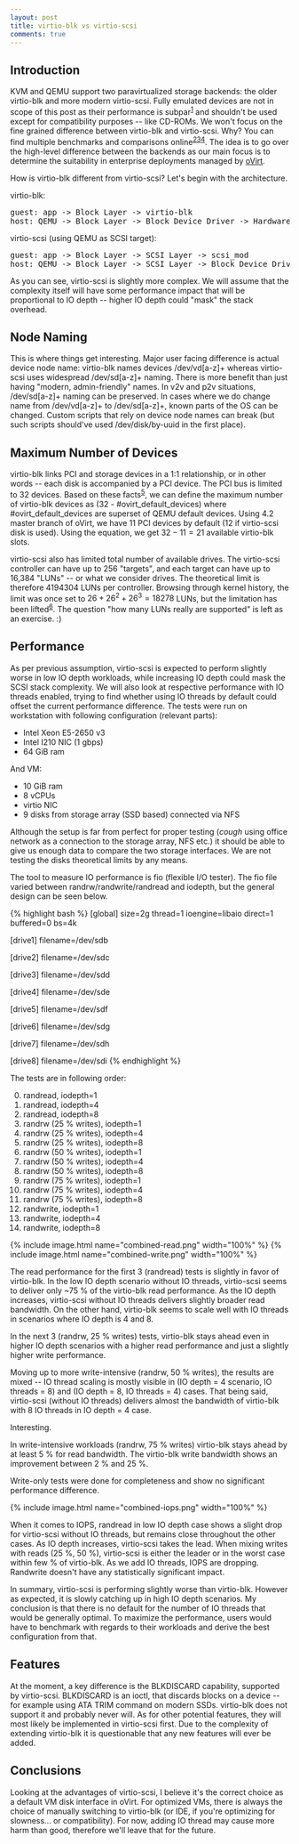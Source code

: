 ```yaml
---
layout: post
title: virtio-blk vs virtio-scsi
comments: true
---
```


## Introduction

KVM and QEMU support two paravirtualized storage backends: the older virtio-blk and more modern virtio-scsi. Fully emulated devices are not in scope of this post as their performance is subpar<sup>[1]</sup> and shouldn't be used except for compatibility purposes -- like CD-ROMs. We won't focus on the fine grained difference between virtio-blk and virtio-scsi. Why? You can find multiple benchmarks and comparisons online<sup>[2]</sup><sup>[3]</sup><sup>[4]</sup>. The idea is to go over the high-level difference between the backends as our main focus is to determine the suitability in enterprise deployments managed by [oVirt](http://www.ovirt.org/).

How is virtio-blk different from virtio-scsi? Let's begin with the architecture. 

virtio-blk:
<pre>
guest: app -> Block Layer -> virtio-blk
host: QEMU -> Block Layer -> Block Device Driver -> Hardware
</pre>

virtio-scsi (using QEMU as SCSI target):
<pre>
guest: app -> Block Layer -> SCSI Layer -> scsi_mod
host: QEMU -> Block Layer -> SCSI Layer -> Block Device Driver -> Hardware
</pre>

As you can see, virtio-scsi is slightly more complex. We will assume that the complexity itself will have some performance impact that will be proportional to IO depth -- higher IO depth could "mask" the stack overhead.

## Node Naming

This is where things get interesting. Major user facing difference is actual device node name: virtio-blk names devices /dev/vd[a-z]+ whereas virtio-scsi uses widespread /dev/sd[a-z]+ naming. There is more benefit than just having "modern, admin-friendly" names. In v2v and p2v situations, /dev/sd[a-z]+ naming can be preserved. In cases where we do change name from /dev/vd[a-z]+ to /dev/sd[a-z]+, known parts of the OS can be changed. Custom scripts that rely on device node names can break (but such scripts should've used /dev/disk/by-uuid in the first place).

## Maximum Number of Devices

virtio-blk links PCI and storage devices in a 1:1 relationship, or in other words -- each disk is accompanied by a PCI device. The PCI bus is limited to 32 devices. Based on these facts<sup>[5]</sup>, we can define the maximum number of virtio-blk devices as (32 - #ovirt_default_devices) where #ovirt_default_devices are superset of QEMU default devices. Using 4.2 master branch of oVirt, we have 11 PCI devices by default (12 if virtio-scsi disk is used). Using the equation, we get $32 - 11 = 21$ available virtio-blk slots.

virtio-scsi also has limited total number of available drives. The virtio-scsi controller can have up to 256 "targets", and each target can have up to 16,384 "LUNs" -- or what we consider drives. The theoretical limit is therefore 4194304 LUNs per controller. Browsing through kernel history, the limit was once set to $26 + 26 ^ 2 + 26 ^ 3 = 18278$ LUNs, but the limitation has been lifted<sup>[6]</sup>. The question "how many LUNs really are supported" is left as an exercise. :)

## Performance

As per previous assumption, virtio-scsi is expected to perform slightly worse in low IO depth workloads, while increasing IO depth could mask the SCSI stack complexity. We will also look at respective performance with IO threads enabled, trying to find whether using IO threads by default could offset the current performance difference. The tests were run on workstation with following configuration (relevant parts):

- Intel Xeon E5-2650 v3
- Intel I210 NIC (1 gbps)
- 64 GiB ram

And VM:

- 10 GiB ram
- 8 vCPUs
- virtio NIC
- 9 disks from storage array (SSD based) connected via NFS

Although the setup is far from perfect for proper testing (*cough* using office network as a connection to the storage array, NFS etc.) it should be able to give us enough data to compare the two storage interfaces. We are not testing the disks theoretical limits by any means.

The tool to measure IO performance is fio (flexible I/O tester). The fio file varied between randrw/randwrite/randread and iodepth, but the general design can be seen below.

{% highlight bash %}
[global]
size=2g
thread=1
ioengine=libaio
direct=1
buffered=0
bs=4k

[drive1]
filename=/dev/sdb

[drive2]
filename=/dev/sdc

[drive3]
filename=/dev/sdd

[drive4]
filename=/dev/sde

[drive5]
filename=/dev/sdf

[drive6]
filename=/dev/sdg

[drive7]
filename=/dev/sdh

[drive8]
filename=/dev/sdi
{% endhighlight %}

The tests are in following order:

<ol start="0">
    <li>randread, iodepth=1</li>
    <li>randread, iodepth=4</li>
    <li>randread, iodepth=8</li>
    <li>randrw (25 % writes), iodepth=1</li>
    <li>randrw (25 % writes), iodepth=4</li>
    <li>randrw (25 % writes), iodepth=8</li>
    <li>randrw (50 % writes), iodepth=1</li>
    <li>randrw (50 % writes), iodepth=4</li>
    <li>randrw (50 % writes), iodepth=8</li>
    <li>randrw (75 % writes), iodepth=1</li>
    <li>randrw (75 % writes), iodepth=4</li>
    <li>randrw (75 % writes), iodepth=8</li>
    <li>randwrite, iodepth=1</li>
    <li>randwrite, iodepth=4</li>
    <li>randwrite, iodepth=8</li>
</ol>

{% include image.html name="combined-read.png" width="100%" %}
{% include image.html name="combined-write.png" width="100%" %}

The read performance for the first 3 (randread) tests is slightly in favor of virtio-blk. In the low IO depth scenario without IO threads, virtio-scsi seems to deliver only ~75 % of the virtio-blk read performance. As the IO depth increases, virtio-scsi without IO threads delivers slightly broader read bandwidth. On the other hand, virtio-blk seems to scale well with IO threads in scenarios where IO depth is 4 and 8.

In the next 3 (randrw, 25 % writes) tests, virtio-blk stays ahead even in higher IO depth scenarios with a higher read performance and just a slightly higher write performance.

Moving up to more write-intensive (randrw, 50 % writes), the results are mixed -- IO thread scaling is mostly visible in (IO depth = 4 scenario, IO threads = 8) and (IO depth = 8, IO threads = 4) cases. That being said, virtio-scsi (without IO threads) delivers almost the bandwidth of virtio-blk with 8 IO threads in IO depth = 4 case.

Interesting.

In write-intensive workloads (randrw, 75 % writes) virtio-blk stays ahead by at least 5 % for read bandwidth. The virtio-blk write bandwidth shows an improvement between 2 % and 25 %.

Write-only tests were done for completeness and show no significant performance difference.

{% include image.html name="combined-iops.png" width="100%" %}

When it comes to IOPS, randread in low IO depth case shows a slight drop for virtio-scsi without IO threads, but remains close throughout the other cases. As IO depth increases, virtio-scsi takes the lead. When mixing writes with reads (25 %, 50 %), virtio-scsi is either the leader or in the worst case within few % of virtio-blk. As we add IO threads, IOPS are dropping. Randwrite doesn't have any statistically significant impact.

In summary, virtio-scsi is performing slightly worse than virtio-blk. However as expected, it is slowly catching up in high IO depth scenarios. My conclusion is that there is no default for the number of IO threads that would be generally optimal. To maximize the performance, users would have to benchmark with regards to their workloads and derive the best configuration from that.

## Features

At the moment, a key difference is the BLKDISCARD capability, supported by virtio-scsi. BLKDISCARD is an ioctl, that discards blocks on a device -- for example using ATA TRIM command on modern SSDs. virtio-blk does not support it and probably never will. As for other potential features, they will most likely be implemented in virtio-scsi first. Due to the complexity of extending virtio-blk it is questionable that any new features will ever be added.

## Conclusions

Looking at the advantages of virtio-scsi, I believe it's the correct choice as a default VM disk interface in oVirt. For optimized VMs, there is always the choice of manually switching to virtio-blk (or IDE, if you're optimizing for slowness... or compatibility). For now, adding IO thread may cause more harm than good, therefore we'll leave that for the future.

[1]: https://kparal.wordpress.com/2012/09/12/kvm-disk-performance-ide-vs-virtio/
[2]: https://ervikrant06.wordpress.com/2016/10/16/difference-between-virtio-blk-vs-virtio-scsi/
[3]: http://www.linux-kvm.org/images/f/f5/2011-forum-virtio-scsi.pdf
[4]: http://events.linuxfoundation.org/sites/events/files/slides/CloudOpen2013_Khoa_Huynh_v3.pdf
[5]: http://wiki.qemu.org/images/c/c2/Virtio-scsi.pdf
[6]: https://www.spinics.net/lists/linux-scsi/msg54791.html


[9]: http://events.linuxfoundation.org/sites/events/files/slides/MasakiKimura_LinuxConNorthAmerica2013_1.pdf
